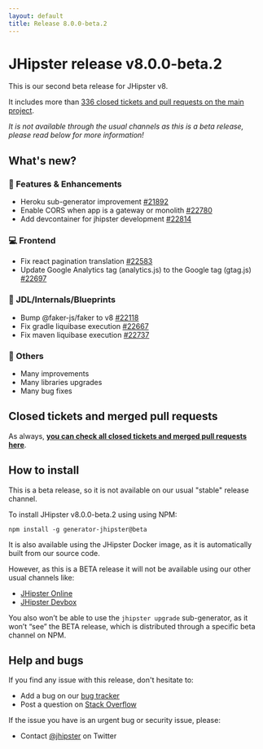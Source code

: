 ```yaml
---
layout: default
title: Release 8.0.0-beta.2
---
```


JHipster release v8.0.0-beta.2
==================

This is our second beta release for JHipster v8.

It includes more than [336 closed tickets and pull requests on the main project](https://github.com/jhipster/generator-jhipster/issues?q=is:closed+milestone:8.0.0-beta.2).

_It is not available through the usual channels as this is a beta release, please read below for more information!_


What's new?
------------

### :gem: Features & Enhancements
- Heroku sub-generator improvement [#21892](https://github.com/jhipster/generator-jhipster/pull/21892)
- Enable CORS when app is a gateway or monolith [#22780](https://github.com/jhipster/generator-jhipster/pull/22780)
- Add devcontainer for jhipster development [#22814](https://github.com/jhipster/generator-jhipster/pull/22814)

### :computer: Frontend
- Fix react pagination translation [#22583](https://github.com/jhipster/generator-jhipster/pull/22583)
- Update Google Analytics tag (analytics.js) to the Google tag (gtag.js)  [#22697](https://github.com/jhipster/generator-jhipster/pull/22697)

### :paw_prints: JDL/Internals/Blueprints
- Bump @faker-js/faker to v8 [#22118](https://github.com/jhipster/generator-jhipster/pull/22118)
- Fix gradle liquibase execution [#22667](https://github.com/jhipster/generator-jhipster/pull/22667)
- Fix maven liquibase execution [#22737](https://github.com/jhipster/generator-jhipster/pull/22737)

### :scroll: Others
- Many improvements
- Many libraries upgrades
- Many bug fixes


Closed tickets and merged pull requests
------------
As always, __[you can check all closed tickets and merged pull requests here](https://github.com/jhipster/generator-jhipster/issues?q=is:closed+milestone:8.0.0-beta.2)__.


How to install
------------

This is a beta release, so it is not available on our usual "stable" release channel.

To install JHipster v8.0.0-beta.2 using using NPM:

    npm install -g generator-jhipster@beta

It is also available using the JHipster Docker image, as it is automatically built from our source code.

However, as this is a BETA release it will not be available using our other usual channels like:

- [JHipster Online](https://start.jhipster.tech)
- [JHipster Devbox](https://github.com/jhipster/jhipster-devbox)

You also won’t be able to use the `jhipster upgrade` sub-generator, as it won’t “see” the BETA release, which is distributed through a specific beta channel on NPM.


Help and bugs
--------------

If you find any issue with this release, don't hesitate to:

- Add a bug on our [bug tracker](https://github.com/jhipster/generator-jhipster/issues?state=open)
- Post a question on [Stack Overflow](http://stackoverflow.com/tags/jhipster/info)

If the issue you have is an urgent bug or security issue, please:

- Contact [@jhipster](https://twitter.com/jhipster) on Twitter
